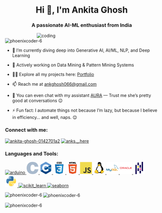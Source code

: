 <h1 align="center">Hi 👋, I'm Ankita Ghosh</h1>
<h3 align="center">A passionate AI-ML enthusiast from India</h3>

<img align="right" alt="coding" width="400" src="https://media.tenor.com/I3RjM4xQO0kAAAAj/monitors-typing.gif">


<p align="left"> <img src="https://komarev.com/ghpvc/?username=phoenixcoder-6&label=Profile%20views&color=0e75b6&style=flat" alt="phoenixcoder-6" /> </p>

- 🌱 I’m currently diving deep into Generative AI, AI/ML, NLP, and Deep Learning

- 🔭 Actively working on Data Mining & Pattern Mining Systems

- 👨‍💻 Explore all my projects here: [Portfolio](https://ankita-ghosh-ai-ml-2cwqmr6.gamma.site/) 

- 📫 Reach me at ankghosh066@gmail.com

- 🤖 You can even chat with my assistant [AURA](https://www.chatbase.co/chatbot-iframe/y75e5uhyctETJDQN0Udob) — Trust me she’s pretty good at conversations 😉

- ⚡ Fun fact: I automate things not because I’m lazy, but because I believe in efficiency… and well, naps. 😌

<h3 align="left">Connect with me:</h3>
<p align="left">
<a href="https://linkedin.com/in/ankita-ghosh-0142701a2" target="blank"><img align="center" src="https://raw.githubusercontent.com/rahuldkjain/github-profile-readme-generator/master/src/images/icons/Social/linked-in-alt.svg" alt="ankita-ghosh-0142701a2" height="30" width="40" /></a>
<a href="https://instagram.com/anks._.here" target="blank"><img align="center" src="https://raw.githubusercontent.com/rahuldkjain/github-profile-readme-generator/master/src/images/icons/Social/instagram.svg" alt="anks._.here" height="30" width="40" /></a>
</p>

<h3 align="left">Languages and Tools:</h3>
<p align="left"> <a href="https://www.arduino.cc/" target="_blank" rel="noreferrer"> <img src="https://cdn.worldvectorlogo.com/logos/arduino-1.svg" alt="arduino" width="40" height="40"/> </a> <a href="https://www.cprogramming.com/" target="_blank" rel="noreferrer"> <img src="https://raw.githubusercontent.com/devicons/devicon/master/icons/c/c-original.svg" alt="c" width="40" height="40"/> </a> <a href="https://www.w3schools.com/cpp/" target="_blank" rel="noreferrer"> <img src="https://raw.githubusercontent.com/devicons/devicon/master/icons/cplusplus/cplusplus-original.svg" alt="cplusplus" width="40" height="40"/> </a> <a href="https://www.w3schools.com/css/" target="_blank" rel="noreferrer"> <img src="https://raw.githubusercontent.com/devicons/devicon/master/icons/css3/css3-original-wordmark.svg" alt="css3" width="40" height="40"/> </a> <a href="https://www.w3.org/html/" target="_blank" rel="noreferrer"> <img src="https://raw.githubusercontent.com/devicons/devicon/master/icons/html5/html5-original-wordmark.svg" alt="html5" width="40" height="40"/> </a> <a href="https://developer.mozilla.org/en-US/docs/Web/JavaScript" target="_blank" rel="noreferrer"> <img src="https://raw.githubusercontent.com/devicons/devicon/master/icons/javascript/javascript-original.svg" alt="javascript" width="40" height="40"/> </a> <a href="https://www.linux.org/" target="_blank" rel="noreferrer"> <img src="https://raw.githubusercontent.com/devicons/devicon/master/icons/linux/linux-original.svg" alt="linux" width="40" height="40"/> </a> <a href="https://www.mysql.com/" target="_blank" rel="noreferrer"> <img src="https://raw.githubusercontent.com/devicons/devicon/master/icons/mysql/mysql-original-wordmark.svg" alt="mysql" width="40" height="40"/> </a> <a href="https://www.oracle.com/" target="_blank" rel="noreferrer"> <img src="https://raw.githubusercontent.com/devicons/devicon/master/icons/oracle/oracle-original.svg" alt="oracle" width="40" height="40"/> </a> <a href="https://pandas.pydata.org/" target="_blank" rel="noreferrer"> <img src="https://raw.githubusercontent.com/devicons/devicon/2ae2a900d2f041da66e950e4d48052658d850630/icons/pandas/pandas-original.svg" alt="pandas" width="40" height="40"/> </a> <a href="https://www.python.org" target="_blank" rel="noreferrer"> <img src="https://raw.githubusercontent.com/devicons/devicon/master/icons/python/python-original.svg" alt="python" width="40" height="40"/> </a> <a href="https://scikit-learn.org/" target="_blank" rel="noreferrer"> <img src="https://upload.wikimedia.org/wikipedia/commons/0/05/Scikit_learn_logo_small.svg" alt="scikit_learn" width="40" height="40"/> </a> <a href="https://seaborn.pydata.org/" target="_blank" rel="noreferrer"> <img src="https://seaborn.pydata.org/_images/logo-mark-lightbg.svg" alt="seaborn" width="40" height="40"/> </a> </p>

<p><img align="left" src="https://github-readme-stats.vercel.app/api/top-langs?username=phoenixcoder-6&show_icons=true&locale=en&layout=compact&langs_count=8" alt="phoenixcoder-6" /></p>

<p>&nbsp;<img align="center" src="https://github-readme-stats.vercel.app/api?username=phoenixcoder-6&show_icons=true&locale=en" alt="phoenixcoder-6" /></p>

<p><img align="center" src="https://github-readme-streak-stats.herokuapp.com/?user=phoenixcoder-6&" alt="phoenixcoder-6" /></p>
